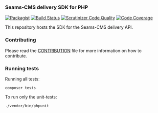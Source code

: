 ### Seams-CMS delivery SDK for PHP

[![Packagist](https://img.shields.io/packagist/v/seams-cms/delivery-sdk.svg)](https://packagist.org/packages/seams-cms/delivery-sdk)
[![Build Status](https://travis-ci.org/seams-cms/php-delivery-sdk.svg?branch=master)](https://travis-ci.org/seams-cms/php-delivery-sdk)
[![Scrutinizer Code Quality](https://scrutinizer-ci.com/g/seams-cms/php-delivery-sdk/badges/quality-score.png?b=master)](https://scrutinizer-ci.com/g/seams-cms/php-delivery-sdk/?branch=master)
[![Code Coverage](https://scrutinizer-ci.com/g/seams-cms/php-delivery-sdk/badges/coverage.png?b=master)](https://scrutinizer-ci.com/g/seams-cms/php-delivery-sdk/?branch=master)

This repository hosts the SDK for the Seams-CMS delivery API.


### Contributing

Please read the [CONTRIBUTION](CONTRIBUTION.md) file for more information on how to contribute.


### Running tests

Running all tests:

    composer tests

To run only the unit-tests:

    ./vendor/bin/phpunit
